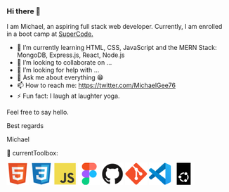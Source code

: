 ### Hi there 👋

<!--
**MichaelGee76/MichaelGee76** is a ✨ _special_ ✨ repository because its `README.md` (this file) appears on your GitHub profile.
-->
I am Michael, an aspiring full stack web developer. Currently, I am enrolled in a boot camp at <a href="https://www.super-code.de">SuperCode.</a>

- 🌱 I’m currently learning HTML, CSS, JavaScript and the MERN Stack: MongoDB, Express.js, React, Node.js
- 👯 I’m looking to collaborate on ...
- 🤔 I’m looking for help with ...
- 💬 Ask me about everything 😁
- 📫 How to reach me: https://twitter.com/MichaelGee76
- ⚡ Fun fact: I laugh at laughter yoga.

Feel free to say hello.

Best regards

Michael

🧰 currentToolbox:

<img src="https://github.com/devicons/devicon/blob/master/icons/html5/html5-original.svg" alt="HTML Logo" width="50" height="50"/> <img src="https://github.com/devicons/devicon/blob/master/icons/css3/css3-original.svg" alt="CSS Logo" width="50" height="50"/> <img src="https://github.com/devicons/devicon/blob/master/icons/javascript/javascript-original.svg" alt="JavaScript Logo" width="50" height="50"/> <img src="https://github.com/devicons/devicon/blob/master/icons/figma/figma-original.svg" alt="Figma Logo" width="50" height="50"/> <img src="https://github.com/devicons/devicon/blob/master/icons/github/github-original.svg" alt="Github Logo" width="50" height="50"/> <img src="https://github.com/devicons/devicon/blob/master/icons/git/git-original.svg" alt="Git Logo" width="50" height="50"/>  <img src="https://github.com/devicons/devicon/blob/master/icons/vscode/vscode-original.svg" alt="VSCode Logo" width="50" height="50"/> <img src="https://github.com/devicons/devicon/blob/master/icons/ubuntu/ubuntu-plain.svg" alt="Ubuntu Logo" width="50" height="50"/>
